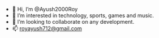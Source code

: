 - 👋 Hi, I’m @Ayush2000Roy
- 👀 I’m interested in technology, sports, games and music.
- 💞️ I’m looking to collaborate on any development.
- 📫 royayush712@gmail.com

<!---
Ayush2000Roy/Ayush2000Roy is a ✨ special ✨ repository because its `README.md` (this file) appears on your GitHub profile.
You can click the Preview link to take a look at your changes.
--->
